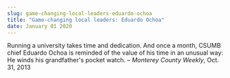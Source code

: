 ```yaml
---
slug: game-changing-local-leaders-eduardo-ochoa
title: "Game-changing local leaders: Eduardo Ochoa"
date: January 01 2020
---
```


<p>Running a university takes time and dedication. And once a month, CSUMB chief Eduardo Ochoa is reminded of the value of his time in an unusual way: He winds his grandfather's pocket watch. – <em>Monterey County Weekly</em>, Oct. 31, 2013
</p>
